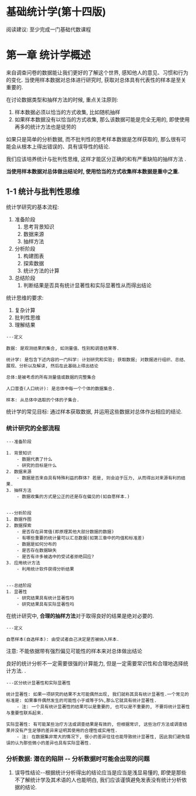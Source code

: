 
# 基础统计学(第十四版)
阅读建议: 至少完成一门基础代数课程

# 第一章 统计学概述

来自调查问卷的数据能让我们更好的了解这个世界, 感知他人的意见、习惯和行为的变化. 
当使用样本数据对总体进行研究时, 获取对总体具有代表性的样本是至关重要的. 

在讨论数据类型和抽样方法的时候, 重点关注原则: 
1. 样本数据必须以恰当的方式收集, 比如随机抽样
2. 如果样本数据没有以恰当的方式收集, 那么该数据可能是完全无用的, 即使使用再多的统计方法也是徒劳的

如果只是简单的分析数据, 而不批判性的思考样本数据是怎样获取的, 那么很有可能会从根本上得出错误的、具有误导性的结论. 

我们应该培养统计与批判性思维, 这样才能区分正确的和有严重缺陷的抽样方法 . 

**当使用样本数据对总体做出结论时, 使用恰当的方式收集样本数据是重中之重.** 

## 1-1 统计与批判性思维

统计学研究的基本流程: 
1. 准备阶段
	1. 思考背景知识
	2. 数据来源
	3. 抽样方法
2. 分析阶段
	1. 构建图表 
	2. 探索数据
	3. 统计方法的计算
3. 总结阶段
	1. 判断结果是否具有统计显著性和实际显著性从而得出结论

统计思维的要求: 
1. 复杂计算
2. 批判性思维
3. 理解结果

```
---定义

数据: 是观测结果的集合, 如测量值、性别和调查结果等.

统计学: 是包含下述内容的一门科学: 计划研究和实验; 获取数据; 对数据进行组织、总结、展现、分析以及解读, 然后在此基础上得出结论

总体:是被考虑的所有测量值或数据的完整集合 

人口普查(人口统计): 是总体中每一个个体的数据集合. 

样本: 从总体中选取的个体的子集合. 
```

统计学的常见目标: 通过样本获取数据, 并运用这些数据对总体作出相应的结论.

### 统计研究的全部流程
```
---准备阶段

1. 背景知识
	- 数据代表了什么
	- 研究的目标是什么
2. 数据来源
	- 数据是否来自具有特殊利益的群体? 若是, 则会迫于压力, 从而得出对来源有利的结果. 
3. 抽样方法 
	- 数据收集的方式是公正的还是存在偏见的(如自愿样本.)


---分析阶段
1. 数据作图
2. 数据探索
	- 是否存在异常值(即原理其他大部分数据的数据)
	- 有哪些重要的统计量可以汇总数据(如第三章中的均值和标准差)
	- 数据是如何分布的
	- 是否存在数据缺失
	- 是否有许多被选中的受试者拒绝回应?
3. 应用统计方法
	- 利用统计软件获得分析结果


---总结阶段
1. 显著性
	- 研究结果具有统计显著性吗
	- 研究结果具有实际显著性吗
```

在统计研究中, **合理的抽样方法**对于取得良好的结果是绝对必要的. 

```
---定义

自愿样本(自选样本): 由受试者自己决定是否被纳入样本.
```

注意: 不能依据带有强烈偏见可能性的样本来对总体做出结论

良好的统计分析不一定需要很强的计算能力, 但是一定需要常识性和合理地选择统计方法. .

```
---区分统计显著性和实际显著性

统计显著性: 如果一项研究的结果不太可能偶然出现, 我们就称其具有统计显著性.一个常见的标准是: 如果事件偶然发生的可能性小于或等于5%,那么它就具有统计显著性. 
	- 注: 一个具有统计显著性的结果可以是重要的, 也可以是不重要的, 不要将统计显著性与重要性联系起来.

实际显著性: 有可能某些治疗方法或调查结果是有效的, 但根据常识, 这些治疗方法或调查结果并没有产生足够的差异来证明其使用的合理性或实用性.
	- 注: 在数据集非常大的情况下, 很小的差异往往也能导致统计显著性, 因此我们避免错误的认为那些微小的差异也具有实际显著性.
```

### 分析数据: 潜在的陷阱 -- 分析数据时可能会出现的问题
1. 误导性结论--根据统计分析得出的结论应当是应当是浅显易懂的, 即使是那些不了解统计学及其术语的人也能明白, 我们应该谨慎避免发表没有统计分析依据的结论. 

